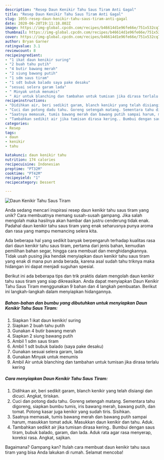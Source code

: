 ```yaml
---
description: "Resep Daun Kenikir Tahu Saus Tiram Anti Gagal"
title: "Resep Daun Kenikir Tahu Saus Tiram Anti Gagal"
slug: 1055-resep-daun-kenikir-tahu-saus-tiram-anti-gagal
date: 2020-06-28T19:11:18.802Z
image: https://img-global.cpcdn.com/recipes/b46614d1e96fe66e/751x532cq70/daun-kenikir-tahu-saus-tiram-foto-resep-utama.jpg
thumbnail: https://img-global.cpcdn.com/recipes/b46614d1e96fe66e/751x532cq70/daun-kenikir-tahu-saus-tiram-foto-resep-utama.jpg
cover: https://img-global.cpcdn.com/recipes/b46614d1e96fe66e/751x532cq70/daun-kenikir-tahu-saus-tiram-foto-resep-utama.jpg
author: Bryan Garner
ratingvalue: 3.1
reviewcount: 8
recipeingredient:
- "1 ikat daun kenikir suring"
- "2 buah tahu putih"
- "4 butir bawang merah"
- "2 siung bawang putih"
- "1 sdm saus tiram"
- "1 sdt bubuk balado saya pake desaku"
- "sesuai selera garam lada"
- " Minyak untuk menumis"
- " Air untuk blanching dan tambahan untuk tumisan jika dirasa terlalu kering"
recipeinstructions:
- "Didihkan air, beri sedikit garam, blanch kenikir yang telah disiangi dan dicuci. Angkat, tiriskan."
- "Cuci dan potong dadu tahu. Goreng setengah matang. Sementara tahu digoreng, siapkan bumbu tumis, iris bawang merah, bawang putih, dan tomat. Potong kasar juga kenikir yang sudah tiris. Sisihkan."
- "Saatnya memasak, tumis bawang merah dan bawang putih sampai harum, masukkan tomat aduk. Masukkan daun kenikir dan tahu. Aduk."
- "Tambahkan sedikit air jika tumisan dirasa kering.. Bumbui dengan saus tiram, bubuk balado, garam, dan lada. Aduk rata agar rasa menyerap, koreksi rasa. Angkat, sajikan."
categories:
- Resep
tags:
- daun
- kenikir
- tahu

katakunci: daun kenikir tahu 
nutrition: 174 calories
recipecuisine: Indonesian
preptime: "PT32M"
cooktime: "PT42M"
recipeyield: "1"
recipecategory: Dessert

---
```



![Daun Kenikir Tahu Saus Tiram](https://img-global.cpcdn.com/recipes/b46614d1e96fe66e/751x532cq70/daun-kenikir-tahu-saus-tiram-foto-resep-utama.jpg)

Anda sedang mencari inspirasi resep daun kenikir tahu saus tiram yang unik? Cara membuatnya memang susah-susah gampang. Jika salah mengolah maka hasilnya akan hambar dan justru cenderung tidak enak. Padahal daun kenikir tahu saus tiram yang enak seharusnya punya aroma dan rasa yang mampu memancing selera kita.

Ada beberapa hal yang sedikit banyak berpengaruh terhadap kualitas rasa dari daun kenikir tahu saus tiram, pertama dari jenis bahan, kemudian pemilihan bahan segar, hingga cara membuat dan menghidangkannya. Tidak usah pusing jika hendak menyiapkan daun kenikir tahu saus tiram yang enak di mana pun anda berada, karena asal sudah tahu triknya maka hidangan ini dapat menjadi suguhan spesial.




Berikut ini ada beberapa tips dan trik praktis dalam mengolah daun kenikir tahu saus tiram yang siap dikreasikan. Anda dapat menyiapkan Daun Kenikir Tahu Saus Tiram menggunakan 9 bahan dan 4 langkah pembuatan. Berikut ini langkah-langkah dalam menyiapkan hidangannya.

<!--inarticleads1-->

##### Bahan-bahan dan bumbu yang dibutuhkan untuk menyiapkan Daun Kenikir Tahu Saus Tiram:

1. Siapkan 1 ikat daun kenikir/ suring
1. Siapkan 2 buah tahu putih
1. Gunakan 4 butir bawang merah
1. Siapkan 2 siung bawang putih
1. Ambil 1 sdm saus tiram
1. Ambil 1 sdt bubuk balado (saya pake desaku)
1. Gunakan sesuai selera garam, lada
1. Gunakan  Minyak untuk menumis
1. Ambil  Air untuk blanching dan tambahan untuk tumisan jika dirasa terlalu kering




<!--inarticleads2-->

##### Cara menyiapkan Daun Kenikir Tahu Saus Tiram:

1. Didihkan air, beri sedikit garam, blanch kenikir yang telah disiangi dan dicuci. Angkat, tiriskan.
1. Cuci dan potong dadu tahu. Goreng setengah matang. Sementara tahu digoreng, siapkan bumbu tumis, iris bawang merah, bawang putih, dan tomat. Potong kasar juga kenikir yang sudah tiris. Sisihkan.
1. Saatnya memasak, tumis bawang merah dan bawang putih sampai harum, masukkan tomat aduk. Masukkan daun kenikir dan tahu. Aduk.
1. Tambahkan sedikit air jika tumisan dirasa kering.. Bumbui dengan saus tiram, bubuk balado, garam, dan lada. Aduk rata agar rasa menyerap, koreksi rasa. Angkat, sajikan.




Bagaimana? Gampang kan? Itulah cara membuat daun kenikir tahu saus tiram yang bisa Anda lakukan di rumah. Selamat mencoba!
